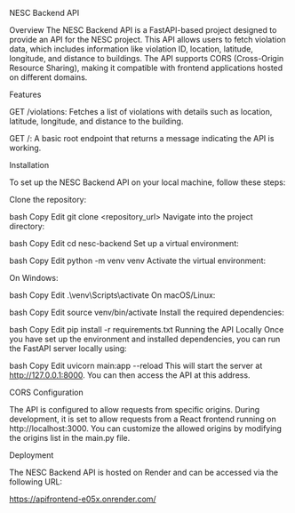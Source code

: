 NESC Backend API

Overview
The NESC Backend API is a FastAPI-based project designed to provide an API for the NESC project. This API allows users to fetch violation data, which includes information like violation ID, location, latitude, longitude, and distance to buildings. The API supports CORS (Cross-Origin Resource Sharing), making it compatible with frontend applications hosted on different domains.

Features

GET /violations: Fetches a list of violations with details such as location, latitude, longitude, and distance to the building.

GET /: A basic root endpoint that returns a message indicating the API is working.

Installation

To set up the NESC Backend API on your local machine, follow these steps:

Clone the repository:

bash
Copy
Edit
git clone <repository_url>
Navigate into the project directory:

bash
Copy
Edit
cd nesc-backend
Set up a virtual environment:

bash
Copy
Edit
python -m venv venv
Activate the virtual environment:

On Windows:

bash
Copy
Edit
.\venv\Scripts\activate
On macOS/Linux:

bash
Copy
Edit
source venv/bin/activate
Install the required dependencies:

bash
Copy
Edit
pip install -r requirements.txt
Running the API Locally
Once you have set up the environment and installed dependencies, you can run the FastAPI server locally using:

bash
Copy
Edit
uvicorn main:app --reload
This will start the server at http://127.0.0.1:8000. You can then access the API at this address.

CORS Configuration

The API is configured to allow requests from specific origins. During development, it is set to allow requests from a React frontend running on http://localhost:3000. You can customize the allowed origins by modifying the origins list in the main.py file.

Deployment

The NESC Backend API is hosted on Render and can be accessed via the following URL:

https://apifrontend-e05x.onrender.com/
